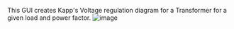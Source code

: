 This GUI creates Kapp's Voltage regulation diagram for a Transformer for a given load and power factor.
![image](https://github.com/Sankha03/Kapp-s-Regulation-Diagram-of-Transformer/assets/151463813/39ca936e-c2be-4b3a-8615-3d2920b6e4ee)
